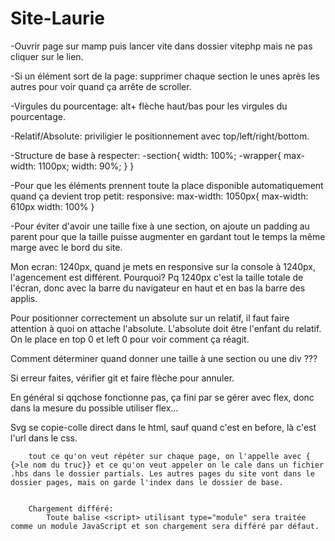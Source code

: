 # Site-Laurie

-Ouvrir page sur mamp
puis lancer vite dans dossier vitephp
mais ne pas cliquer sur le lien.

-Si un élément sort de la page: supprimer chaque section le unes après les autres pour voir quand ça arrête de scroller.

-Virgules du pourcentage: alt+ flèche haut/bas pour les virgules du pourcentage.

-Relatif/Absolute: priviligier le positionnement avec top/left/right/bottom.

-Structure de base à respecter:
    -section{
        width: 100%;
        -wrapper{
            max-width: 1100px;
            width: 90%;
        }
    }

-Pour que les éléments prennent toute la place disponible automatiquement quand ça devient trop petit:
responsive: max-width: 1050px{
    max-width: 610px
    width: 100%
}


-Pour éviter d'avoir une taille fixe à une section, on ajoute un padding au parent pour que la taille puisse augmenter en gardant tout le temps la même marge avec le bord du site.


Mon ecran: 1240px, quand je mets en responsive sur la console à 1240px, l'agencement est différent. Pourquoi?
Pq 1240px c'est la taille totale de l'écran, donc avec la barre du navigateur en haut et en bas la barre des applis.

Pour positionner correctement un absolute sur un relatif, il faut faire attention à quoi on attache l'absolute. L'absolute doit être l'enfant du relatif. On le place en top 0 et left 0 pour voir comment ça réagit.


Comment déterminer quand donner une taille à une section ou une div ???

Si erreur faites, vérifier git et faire flèche pour annuler.

En général si qqchose fonctionne pas, ça fini par se gérer avec flex, donc dans la mesure du possible utiliser flex...

Svg se copie-colle direct dans le html, sauf quand c'est en before, là c'est l'url dans le css.

        tout ce qu'on veut répéter sur chaque page, on l'appelle avec { {>le nom du truc}} et ce qu'on veut appeler on le cale dans un fichier .hbs dans le dossier partials. Les autres pages du site vont dans le dossier pages, mais on garde l'index dans le dossier de base.


        Chargement différé:
            Toute balise <script> utilisant type="module" sera traitée comme un module JavaScript et son chargement sera différé par défaut.